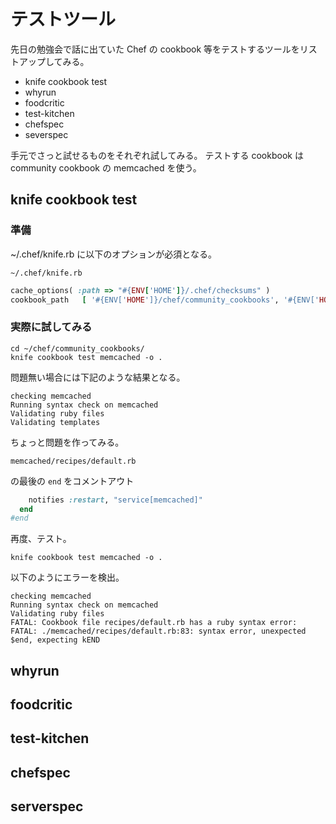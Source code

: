 # テストツール

先日の勉強会で話に出ていた Chef の cookbook 等をテストするツールをリストアップしてみる。

 * knife cookbook test
 * whyrun
 * foodcritic
 * test-kitchen
 * chefspec
 * severspec

手元でさっと試せるものをそれぞれ試してみる。
テストする cookbook は community cookbook の memcached を使う。

## knife cookbook test

### 準備

~/.chef/knife.rb に以下のオプションが必須となる。

`~/.chef/knife.rb`

```ruby
cache_options( :path => "#{ENV['HOME']}/.chef/checksums" )
cookbook_path   [ '#{ENV['HOME']}/chef/community_cookbooks', '#{ENV['HOME']}/git/chef-repo' ]
```

### 実際に試してみる

```
cd ~/chef/community_cookbooks/
knife cookbook test memcached -o .
```

問題無い場合には下記のような結果となる。

```
checking memcached
Running syntax check on memcached
Validating ruby files
Validating templates
```

ちょっと問題を作ってみる。

`memcached/recipes/default.rb`

の最後の `end` をコメントアウト

```ruby
    notifies :restart, "service[memcached]"
  end
#end
```

再度、テスト。

```
knife cookbook test memcached -o .
```

以下のようにエラーを検出。

```
checking memcached
Running syntax check on memcached
Validating ruby files
FATAL: Cookbook file recipes/default.rb has a ruby syntax error:
FATAL: ./memcached/recipes/default.rb:83: syntax error, unexpected $end, expecting kEND
```


## whyrun
## foodcritic
## test-kitchen
## chefspec
## serverspec

